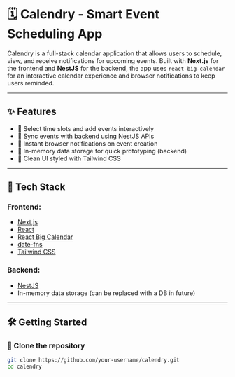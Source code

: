 # 🗓️ Calendry - Smart Event Scheduling App

Calendry is a full-stack calendar application that allows users to schedule, view, and receive notifications for upcoming events. Built with **Next.js** for the frontend and **NestJS** for the backend, the app uses `react-big-calendar` for an interactive calendar experience and browser notifications to keep users reminded.

---

## ✨ Features

- 📅 Select time slots and add events interactively
- 🔁 Sync events with backend using NestJS APIs
- 🔔 Instant browser notifications on event creation
- 🧠 In-memory data storage for quick prototyping (backend)
- 🎨 Clean UI styled with Tailwind CSS

---

## 🧰 Tech Stack

### Frontend:
- [Next.js](https://nextjs.org/)
- [React](https://react.dev/)
- [React Big Calendar](https://github.com/jquense/react-big-calendar)
- [date-fns](https://date-fns.org/)
- [Tailwind CSS](https://tailwindcss.com/)

### Backend:
- [NestJS](https://nestjs.com/)
- In-memory data storage (can be replaced with a DB in future)

---

## 🛠️ Getting Started

### 📁 Clone the repository

```bash
git clone https://github.com/your-username/calendry.git
cd calendry
